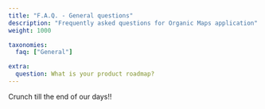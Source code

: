 ```yaml
---
title: "F.A.Q. - General questions"
description: "Frequently asked questions for Organic Maps application"
weight: 1000

taxonomies:
  faq: ["General"]

extra:
  question: What is your product roadmap?
---
```


Crunch till the end of our days!!
